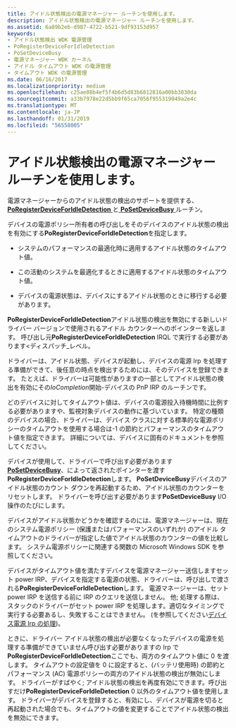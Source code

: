 ```yaml
---
title: アイドル状態検出の電源マネージャー ルーチンを使用します。
description: アイドル状態検出の電源マネージャー ルーチンを使用します。
ms.assetid: 6a89b2eb-d987-4722-b521-9df93153d957
keywords:
- アイドル状態検出 WDK 電源管理
- PoRegisterDeviceForIdleDetection
- PoSetDeviceBusy
- 電源マネージャー WDK カーネル
- アイドル タイムアウト WDK の電源管理
- タイムアウト WDK の電源管理
ms.date: 06/16/2017
ms.localizationpriority: medium
ms.openlocfilehash: c25ae08b4ef5f4b6d5d83b6812816a00bb3830da
ms.sourcegitcommit: a33b7978e22d5bb9f65ca7056f955319049a2e4c
ms.translationtype: MT
ms.contentlocale: ja-JP
ms.lasthandoff: 01/31/2019
ms.locfileid: "56558005"
---
```

# <a name="using-power-manager-routines-for-idle-detection"></a>アイドル状態検出の電源マネージャー ルーチンを使用します。





電源マネージャーからのアイドル状態の検出のサポートを提供する、 [ **PoRegisterDeviceForIdleDetection** ](https://msdn.microsoft.com/library/windows/hardware/ff559721)と[ **PoSetDeviceBusy** ](https://msdn.microsoft.com/library/windows/hardware/ff559755)ルーチン。

デバイスの電源ポリシー所有者の呼び出しをそのデバイスのアイドル状態の検出を有効にする**PoRegisterDeviceForIdleDetection**を指定します。

-   システムのパフォーマンスの最適化時に適用するアイドル状態のタイムアウト値。

-   この活動のシステムを最適化するときに適用するアイドル状態のタイムアウト値。

-   デバイスの電源状態は、デバイスにするアイドル状態のときに移行する必要があります。

**PoRegisterDeviceForIdleDetection**アイドル状態の検出を無効にする新しいドライバー バージョンで使用されるアイドル カウンターへのポインターを返します。 呼び出し元**PoRegisterDeviceForIdleDetection** IRQL で実行する必要があります&lt;ディスパッチ\_レベル。

ドライバーは、アイドル状態、デバイスが起動し、デバイスの電源 Irp を処理する準備ができて、後任意の時点を検出するためには、そのデバイスを登録できます。 たとえば、ドライバーは可能性がありますの一部としてアイドル状態の検出を有効にその*IoCompletion*開始-デバイスの PnP IRP のルーチンです。

どのデバイスに対してタイムアウト値は、デバイスの電源投入待機時間に比例する必要がありますや、監視対象デバイスの動作に基づいています。 特定の種類のデバイスの場合、ドライバーは、デバイス クラスに対する標準的な電源ポリシーのタイムアウトを使用する場合は-1 の節約とパフォーマンスのタイムアウト値を指定できます。 詳細については、デバイスに固有のドキュメントを参照してください。

デバイスが使用して、ドライバーで呼び出す必要があります[ **PoSetDeviceBusy**](https://msdn.microsoft.com/library/windows/hardware/ff559755)、によって返されたポインターを渡す**PoRegisterDeviceForIdleDetection**します。 **PoSetDeviceBusy**デバイスのアイドル状態のカウント ダウンを再起動するため、アイドル状態のカウンターをリセットします。 ドライバーを呼び出す必要があります**PoSetDeviceBusy** I/O 操作のたびにします。

デバイスがアイドル状態かどうかを確認するのには、電源マネージャーは、現在のシステム電源ポリシー (保護またはパフォーマンスのいずれか) のアイドル タイムアウトのドライバーが指定した値でアイドル状態のカウンターの値を比較します。 システム電源ポリシーに関連する関数の Microsoft Windows SDK を参照してください。

デバイスがタイムアウト値を満たすデバイスを電源マネージャー送信しますセット power IRP、デバイスを指定する電源の状態、ドライバーは、呼び出しで渡される**PoRegisterDeviceForIdleDetection**します。 電源マネージャーは、セット power IRP を送信する前に IRP のクエリを送信しません。 他; 処理する際は、スタックのドライバーがセット power IRP を処理します。適切なタイミングで実行する必要あるし、失敗することはできません。 (を参照してください[デバイス電源 Irp の処理](handling-device-power-down-irps.md))。

ときに、ドライバー アイドル状態の検出が必要なくなったデバイスの電源を処理する準備ができていません呼び出す必要がありますの Irp で**PoRegisterDeviceForIdleDetection**ここでも、両方のタイムアウト値に 0 を渡します。 タイムアウトの設定値を 0 に設定すると、(バッテリ使用時) の節約とパフォーマンス (AC) 電源ポリシーの両方のアイドル状態の検出が無効にします。 ドライバーがすばやく; アイドル状態の検出を再度有効にできます。呼び出すだけ**PoRegisterDeviceForIdleDetection** 0 以外のタイムアウト値を使用します。 ドライバーがデバイスを登録すると、有効にし、デバイスが電源を切ると再起動された場合でも、タイムアウトの値を変更することでアイドル状態の検出を無効にできます。

 

 




